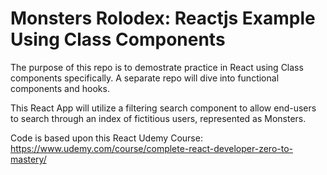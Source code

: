 # Monsters Rolodex: Reactjs Example Using Class Components

The purpose of this repo is to demostrate practice in React using Class components specifically. A separate repo will dive into functional components and hooks. 

This React App will utilize a filtering search component to allow end-users to search through an index of fictitious users, represented as Monsters. 

Code is based upon this React Udemy Course: https://www.udemy.com/course/complete-react-developer-zero-to-mastery/
